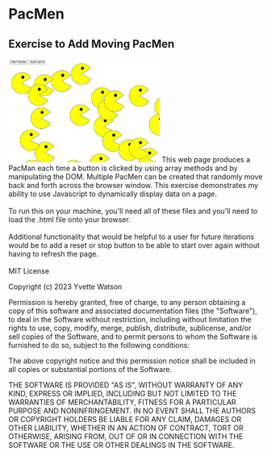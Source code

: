 # PacMen
## Exercise to Add Moving PacMen
<img src= "pacmanimage.png" width='300'/>
This web page produces a PacMan each time a button is clicked by using array methods and by manipulating the DOM. Multiple PacMen can be created that randomly move back and forth across the browser window. This exercise demonstrates my ability to use Javascript to dynamically display data on a page.
<br></br>
To run this on your machine, you'll need all of these files and you'll need to load the .html file onto your browser.
<br></br>
Additional functionality that would be helpful to a user for future iterations would be to add a reset or stop button to be able to start over again without having to refresh the page.
<br></br>
MIT License

Copyright (c) 2023 Yvette Watson

Permission is hereby granted, free of charge, to any person obtaining a copy
of this software and associated documentation files (the "Software"), to deal
in the Software without restriction, including without limitation the rights
to use, copy, modify, merge, publish, distribute, sublicense, and/or sell
copies of the Software, and to permit persons to whom the Software is
furnished to do so, subject to the following conditions:

The above copyright notice and this permission notice shall be included in all
copies or substantial portions of the Software.

THE SOFTWARE IS PROVIDED "AS IS", WITHOUT WARRANTY OF ANY KIND, EXPRESS OR
IMPLIED, INCLUDING BUT NOT LIMITED TO THE WARRANTIES OF MERCHANTABILITY,
FITNESS FOR A PARTICULAR PURPOSE AND NONINFRINGEMENT. IN NO EVENT SHALL THE
AUTHORS OR COPYRIGHT HOLDERS BE LIABLE FOR ANY CLAIM, DAMAGES OR OTHER
LIABILITY, WHETHER IN AN ACTION OF CONTRACT, TORT OR OTHERWISE, ARISING FROM,
OUT OF OR IN CONNECTION WITH THE SOFTWARE OR THE USE OR OTHER DEALINGS IN THE
SOFTWARE.
